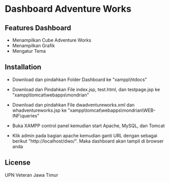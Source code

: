 # Dashboard Adventure Works

## Features Dashboard

- Menampilkan Cube Adventure Works 
- Menampilkan Grafik
- Mengatur Tema

## Installation

- Download dan pindahkan Folder Dashboard ke "xampp\htdocs"

- Download dan Pindahkan File index.jsp, test.html, dan testpage.jsp ke "xampp\tomcat\webapps\mondrian"

- Download dan pindahkan File dwadventureworks.xml dan whadventureworks.jsp ke "xampp\tomcat\webapps\mondrian\WEB-INF\queries"

- Buka XAMPP control panel kemudian start Apache, MySQL, dan Tomcat

- Klik admin pada bagian apache kemudian ganti URL dengan sebagai berikut "http://localhost/dwo/". Maka dashboard akan tampil di browser anda


## License

UPN Veteran Jawa Timur
